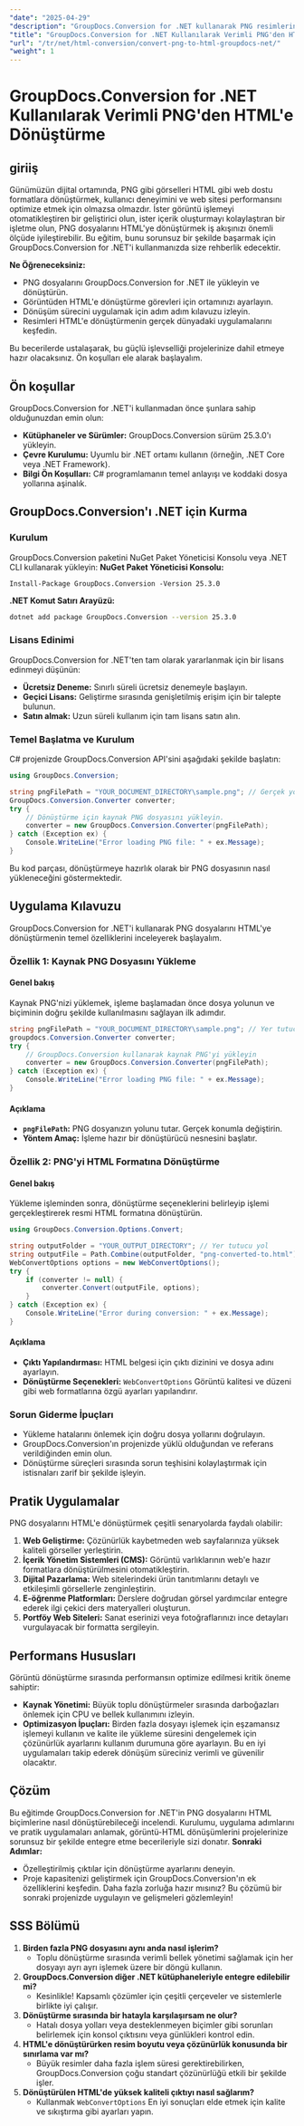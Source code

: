 ```yaml
---
"date": "2025-04-29"
"description": "GroupDocs.Conversion for .NET kullanarak PNG resimlerini HTML formatına nasıl dönüştüreceğinizi öğrenin. Bu adım adım kılavuzla web içerik oluşturma yeteneğinizi artırın."
"title": "GroupDocs.Conversion for .NET Kullanılarak Verimli PNG'den HTML'e Dönüştürme"
"url": "/tr/net/html-conversion/convert-png-to-html-groupdocs-net/"
"weight": 1
---
```


# GroupDocs.Conversion for .NET Kullanılarak Verimli PNG'den HTML'e Dönüştürme
## giriiş
Günümüzün dijital ortamında, PNG gibi görselleri HTML gibi web dostu formatlara dönüştürmek, kullanıcı deneyimini ve web sitesi performansını optimize etmek için olmazsa olmazdır. İster görüntü işlemeyi otomatikleştiren bir geliştirici olun, ister içerik oluşturmayı kolaylaştıran bir işletme olun, PNG dosyalarını HTML'ye dönüştürmek iş akışınızı önemli ölçüde iyileştirebilir. Bu eğitim, bunu sorunsuz bir şekilde başarmak için GroupDocs.Conversion for .NET'i kullanmanızda size rehberlik edecektir.

**Ne Öğreneceksiniz:**
- PNG dosyalarını GroupDocs.Conversion for .NET ile yükleyin ve dönüştürün.
- Görüntüden HTML'e dönüştürme görevleri için ortamınızı ayarlayın.
- Dönüşüm sürecini uygulamak için adım adım kılavuzu izleyin.
- Resimleri HTML'e dönüştürmenin gerçek dünyadaki uygulamalarını keşfedin.

Bu becerilerde ustalaşarak, bu güçlü işlevselliği projelerinize dahil etmeye hazır olacaksınız. Ön koşulları ele alarak başlayalım.
## Ön koşullar
GroupDocs.Conversion for .NET'i kullanmadan önce şunlara sahip olduğunuzdan emin olun:
- **Kütüphaneler ve Sürümler:** GroupDocs.Conversion sürüm 25.3.0'ı yükleyin.
- **Çevre Kurulumu:** Uyumlu bir .NET ortamı kullanın (örneğin, .NET Core veya .NET Framework).
- **Bilgi Ön Koşulları:** C# programlamanın temel anlayışı ve koddaki dosya yollarına aşinalık.
## GroupDocs.Conversion'ı .NET için Kurma
### Kurulum
GroupDocs.Conversion paketini NuGet Paket Yöneticisi Konsolu veya .NET CLI kullanarak yükleyin:
**NuGet Paket Yöneticisi Konsolu:**
```shell
Install-Package GroupDocs.Conversion -Version 25.3.0
```
**.NET Komut Satırı Arayüzü:**
```bash
dotnet add package GroupDocs.Conversion --version 25.3.0
```
### Lisans Edinimi
GroupDocs.Conversion for .NET'ten tam olarak yararlanmak için bir lisans edinmeyi düşünün:
- **Ücretsiz Deneme:** Sınırlı süreli ücretsiz denemeyle başlayın.
- **Geçici Lisans:** Geliştirme sırasında genişletilmiş erişim için bir talepte bulunun.
- **Satın almak:** Uzun süreli kullanım için tam lisans satın alın.
### Temel Başlatma ve Kurulum
C# projenizde GroupDocs.Conversion API'sini aşağıdaki şekilde başlatın:
```csharp
using GroupDocs.Conversion;

string pngFilePath = "YOUR_DOCUMENT_DIRECTORY\sample.png"; // Gerçek yol ile değiştir
GroupDocs.Conversion.Converter converter;
try {
    // Dönüştürme için kaynak PNG dosyasını yükleyin.
    converter = new GroupDocs.Conversion.Converter(pngFilePath);
} catch (Exception ex) {
    Console.WriteLine("Error loading PNG file: " + ex.Message);
}
```
Bu kod parçası, dönüştürmeye hazırlık olarak bir PNG dosyasının nasıl yükleneceğini göstermektedir.
## Uygulama Kılavuzu
GroupDocs.Conversion for .NET'i kullanarak PNG dosyalarını HTML'ye dönüştürmenin temel özelliklerini inceleyerek başlayalım.
### Özellik 1: Kaynak PNG Dosyasını Yükleme
#### Genel bakış
Kaynak PNG'nizi yüklemek, işleme başlamadan önce dosya yolunun ve biçiminin doğru şekilde kullanılmasını sağlayan ilk adımdır.
```csharp
string pngFilePath = "YOUR_DOCUMENT_DIRECTORY\sample.png"; // Yer tutucu yol
groupdocs.Conversion.Converter converter;
try {
    // GroupDocs.Conversion kullanarak kaynak PNG'yi yükleyin
    converter = new GroupDocs.Conversion.Converter(pngFilePath);
} catch (Exception ex) {
    Console.WriteLine("Error loading PNG file: " + ex.Message);
}
```
#### Açıklama
- **`pngFilePath`:** PNG dosyanızın yolunu tutar. Gerçek konumla değiştirin.
- **Yöntem Amaç:** İşleme hazır bir dönüştürücü nesnesini başlatır.
### Özellik 2: PNG'yi HTML Formatına Dönüştürme
#### Genel bakış
Yükleme işleminden sonra, dönüştürme seçeneklerini belirleyip işlemi gerçekleştirerek resmi HTML formatına dönüştürün.
```csharp
using GroupDocs.Conversion.Options.Convert;

string outputFolder = "YOUR_OUTPUT_DIRECTORY"; // Yer tutucu yol
string outputFile = Path.Combine(outputFolder, "png-converted-to.html");
WebConvertOptions options = new WebConvertOptions();
try {
    if (converter != null) {
        converter.Convert(outputFile, options);
    }
} catch (Exception ex) {
    Console.WriteLine("Error during conversion: " + ex.Message);
}
```
#### Açıklama
- **Çıktı Yapılandırması:** HTML belgesi için çıktı dizinini ve dosya adını ayarlayın.
- **Dönüştürme Seçenekleri:** `WebConvertOptions` Görüntü kalitesi ve düzeni gibi web formatlarına özgü ayarları yapılandırır.
### Sorun Giderme İpuçları
- Yükleme hatalarını önlemek için doğru dosya yollarını doğrulayın.
- GroupDocs.Conversion'ın projenizde yüklü olduğundan ve referans verildiğinden emin olun.
- Dönüştürme süreçleri sırasında sorun teşhisini kolaylaştırmak için istisnaları zarif bir şekilde işleyin.
## Pratik Uygulamalar
PNG dosyalarını HTML'e dönüştürmek çeşitli senaryolarda faydalı olabilir:
1. **Web Geliştirme:** Çözünürlük kaybetmeden web sayfalarınıza yüksek kaliteli görseller yerleştirin.
2. **İçerik Yönetim Sistemleri (CMS):** Görüntü varlıklarının web'e hazır formatlara dönüştürülmesini otomatikleştirin.
3. **Dijital Pazarlama:** Web sitelerindeki ürün tanıtımlarını detaylı ve etkileşimli görsellerle zenginleştirin.
4. **E-öğrenme Platformları:** Derslere doğrudan görsel yardımcılar entegre ederek ilgi çekici ders materyalleri oluşturun.
5. **Portföy Web Siteleri:** Sanat eserinizi veya fotoğraflarınızı ince detayları vurgulayacak bir formatta sergileyin.
## Performans Hususları
Görüntü dönüştürme sırasında performansın optimize edilmesi kritik öneme sahiptir:
- **Kaynak Yönetimi:** Büyük toplu dönüştürmeler sırasında darboğazları önlemek için CPU ve bellek kullanımını izleyin.
- **Optimizasyon İpuçları:** Birden fazla dosyayı işlemek için eşzamansız işlemeyi kullanın ve kalite ile yükleme süresini dengelemek için çözünürlük ayarlarını kullanım durumuna göre ayarlayın.
Bu en iyi uygulamaları takip ederek dönüşüm süreciniz verimli ve güvenilir olacaktır.
## Çözüm
Bu eğitimde GroupDocs.Conversion for .NET'in PNG dosyalarını HTML biçimlerine nasıl dönüştürebileceği incelendi. Kurulumu, uygulama adımlarını ve pratik uygulamaları anlamak, görüntü-HTML dönüşümlerini projelerinize sorunsuz bir şekilde entegre etme becerileriyle sizi donatır.
**Sonraki Adımlar:**
- Özelleştirilmiş çıktılar için dönüştürme ayarlarını deneyin.
- Proje kapasitenizi geliştirmek için GroupDocs.Conversion'ın ek özelliklerini keşfedin.
Daha fazla zorluğa hazır mısınız? Bu çözümü bir sonraki projenizde uygulayın ve gelişmeleri gözlemleyin!
## SSS Bölümü
1. **Birden fazla PNG dosyasını aynı anda nasıl işlerim?**
   - Toplu dönüştürme sırasında verimli bellek yönetimi sağlamak için her dosyayı ayrı ayrı işlemek üzere bir döngü kullanın.
2. **GroupDocs.Conversion diğer .NET kütüphaneleriyle entegre edilebilir mi?**
   - Kesinlikle! Kapsamlı çözümler için çeşitli çerçeveler ve sistemlerle birlikte iyi çalışır.
3. **Dönüştürme sırasında bir hatayla karşılaşırsam ne olur?**
   - Hatalı dosya yolları veya desteklenmeyen biçimler gibi sorunları belirlemek için konsol çıktısını veya günlükleri kontrol edin.
4. **HTML'e dönüştürürken resim boyutu veya çözünürlük konusunda bir sınırlama var mı?**
   - Büyük resimler daha fazla işlem süresi gerektirebilirken, GroupDocs.Conversion çoğu standart çözünürlüğü etkili bir şekilde işler.
5. **Dönüştürülen HTML'de yüksek kaliteli çıktıyı nasıl sağlarım?**
   - Kullanmak `WebConvertOptions` En iyi sonuçları elde etmek için kalite ve sıkıştırma gibi ayarları yapın.